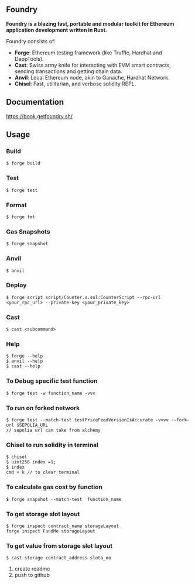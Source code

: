 ## Foundry

**Foundry is a blazing fast, portable and modular toolkit for Ethereum application development written in Rust.**

Foundry consists of:

- **Forge**: Ethereum testing framework (like Truffle, Hardhat and DappTools).
- **Cast**: Swiss army knife for interacting with EVM smart contracts, sending transactions and getting chain data.
- **Anvil**: Local Ethereum node, akin to Ganache, Hardhat Network.
- **Chisel**: Fast, utilitarian, and verbose solidity REPL.

## Documentation

https://book.getfoundry.sh/

## Usage

### Build

```shell
$ forge build
```

### Test

```shell
$ forge test
```

### Format

```shell
$ forge fmt
```

### Gas Snapshots

```shell
$ forge snapshot
```

### Anvil

```shell
$ anvil
```

### Deploy

```shell
$ forge script script/Counter.s.sol:CounterScript --rpc-url <your_rpc_url> --private-key <your_private_key>
```

### Cast

```shell
$ cast <subcommand>
```

### Help

```shell
$ forge --help
$ anvil --help
$ cast --help
```

### To Debug specific test function

```shell
$ forge test -w function_name -vvv
```

### To run on forked network

```shell
$ forge test --match-test testPriceFeedVersionIsAccurate -vvvv --fork-url $SEPOLIA_URL
// sepolia url can take from alchemy
```

### Chisel to run solidity in terminal

```shell
$ chisel
$ uint256 index =1;
$ index
cmd + k // to clear terminal
```

### To calculate gas cost by function

```shell
$ forge snapshot --match-test  function_name
```

### To get storage slot layout

```shell
$ forge inspect contract_name storageLayout
forge inspect FundMe storageLayout
```

### To get value from storage slot layout

```shell
$ cast storage contract_address slota_no
```

1. create readme
2. push to github
